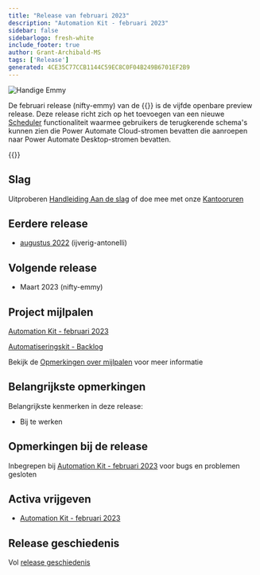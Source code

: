 ```yaml
---
title: "Release van februari 2023"
description: "Automation Kit - februari 2023"
sidebar: false
sidebarlogo: fresh-white
include_footer: true
author: Grant-Archibald-MS
tags: ['Release']
generated: 4CE35C77CCB1144C59EC8C0F04B249B6701EF2B9
---
```


![Handige Emmy](/images/nifty-emmy.png)

De februari release (nifty-emmy) van de {{<product-name>}} is de vijfde openbare preview release. Deze release richt zich op het toevoegen van een nieuwe [Scheduler](/nl/features/scheduler) functionaliteit waarmee gebruikers de terugkerende schema's kunnen zien die Power Automate Cloud-stromen bevatten die aanroepen naar Power Automate Desktop-stromen bevatten.

{{<questions name="/content/nl/releases/february-2023.json" completed="Bedankt voor het geven van feedback" showNavigationButtons="false" locale="nl">}}

## Slag

Uitproberen [Handleiding Aan de slag](/nl/get-started) of doe mee met onze [Kantooruren](/nl/office-hours)

## Eerdere release

- [augustus 2022](/nl/releases/december-2022) (ijverig-antonelli)

## Volgende release

- Maart 2023 (nifty-emmy)

## Project mijlpalen

[Automation Kit - februari 2023](https://github.com/orgs/microsoft/projects/486/views/9)

[Automatiseringskit - Backlog](https://github.com/orgs/microsoft/projects/486/views/1)

Bekijk de [Opmerkingen over mijlpalen](/nl/releases/milestones) voor meer informatie

## Belangrijkste opmerkingen

Belangrijkste kenmerken in deze release:

- Bij te werken

## Opmerkingen bij de release

Inbegrepen bij [Automation Kit - februari 2023](https://github.com/microsoft/powercat-automation-kit/releases/tag/AutomationKit-February2023) voor bugs en problemen gesloten

## Activa vrijgeven

- [Automation Kit - februari 2023](https://github.com/microsoft/powercat-automation-kit/releases/tag/AutomationKit-February2023)

## Release geschiedenis

Vol [release geschiedenis](/nl/releases)

